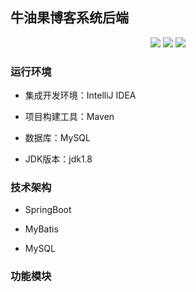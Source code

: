 ## 牛油果博客系统后端

<p align="center">
    <a><img src="https://img.shields.io/badge/java-1.8+-green"></a>
    <a><img src="https://img.shields.io/badge/springboot-2.0-green"></a>
    <a><img src="https://img.shields.io/badge/java-1.8+-green"></a>
</p>


### 运行环境

- 集成开发环境：IntelliJ IDEA

- 项目构建工具：Maven

- 数据库：MySQL

- JDK版本：jdk1.8

  


### 技术架构
- SpringBoot

- MyBatis

- MySQL

  

### 功能模块

